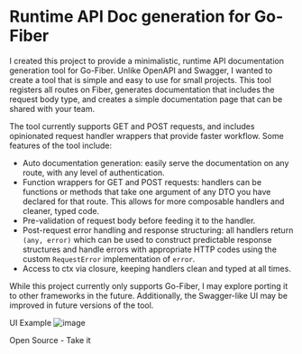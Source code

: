 # Runtime API Doc generation for Go-Fiber

I created this project to provide a minimalistic, runtime API documentation generation tool for Go-Fiber. Unlike OpenAPI and Swagger, I wanted to create a tool that is simple and easy to use for small projects. This tool registers all routes on Fiber, generates documentation that includes the request body type, and creates a simple documentation page that can be shared with your team.

The tool currently supports GET and POST requests, and includes opinionated request handler wrappers that provide faster workflow. Some features of the tool include:

- Auto documentation generation: easily serve the documentation on any route, with any level of authentication.
- Function wrappers for GET and POST requests: handlers can be functions or methods that take one argument of any DTO you have declared for that route. This allows for more composable handlers and cleaner, typed code.
- Pre-validation of request body before feeding it to the handler.
- Post-request error handling and response structuring: all handlers return `(any, error)` which can be used to construct predictable response structures and handle errors with appropriate HTTP codes using the custom `RequestError` implementation of `error`.
- Access to ctx via closure, keeping handlers clean and typed at all times.

While this project currently only supports Go-Fiber, I may explore porting it to other frameworks in the future. Additionally, the Swagger-like UI may be improved in future versions of the tool.


UI Example
![image](https://user-images.githubusercontent.com/23007190/222369402-9b93eda5-a464-4f92-acff-b2aa0cdf3f95.png)




Open Source - Take it



